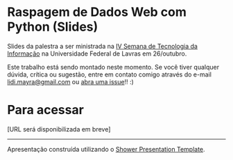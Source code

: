 # Raspagem de Dados Web com Python (Slides)

Slides da palestra a ser ministrada na [IV Semana de Tecnologia da Informação](http://seti.ufla.br/) na Universidade Federal de Lavras em 26/outubro.

Este trabalho está sendo montado neste momento. Se você tiver qualquer dúvida, crítica ou sugestão, entre em contato comigo através do e-mail lidi.mayra@gmail.com ou [abra uma issue](https://github.com/lidimayra/raspagem-slides/issues/new)!! :)

# Para acessar
[URL será disponibilizada em breve]

---

Apresentação construída utilizando o [Shower Presentation Template](https://github.com/shower/shower).
